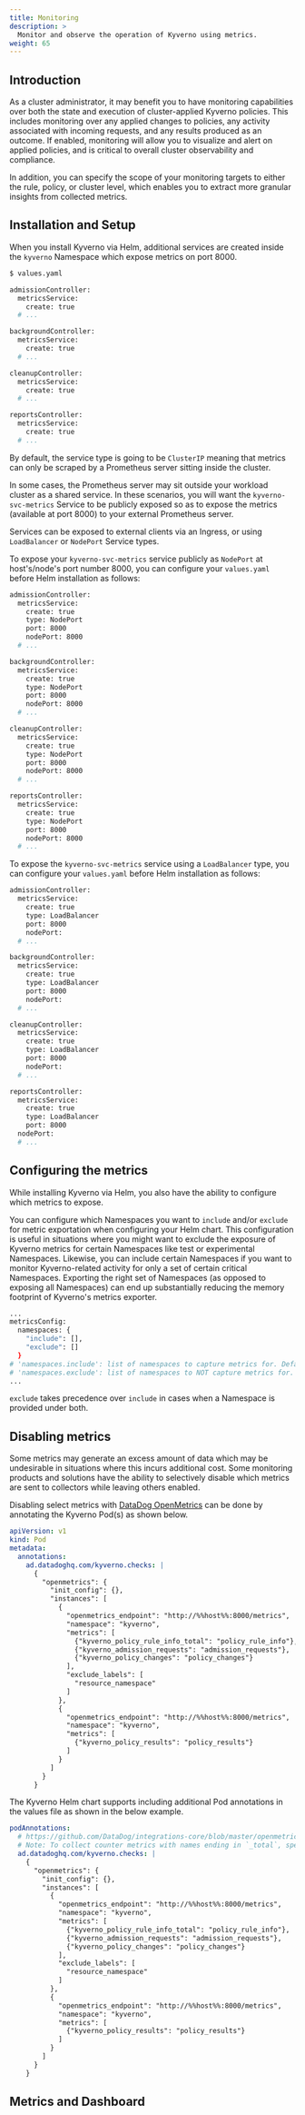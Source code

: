 ```yaml
---
title: Monitoring
description: >
  Monitor and observe the operation of Kyverno using metrics.
weight: 65
---
```


## Introduction

As a cluster administrator, it may benefit you to have monitoring capabilities over both the state and execution of cluster-applied Kyverno policies. This includes monitoring over any applied changes to policies, any activity associated with incoming requests, and any results produced as an outcome. If enabled, monitoring will allow you to visualize and alert on applied policies, and is critical to overall cluster observability and compliance.

In addition, you can specify the scope of your monitoring targets to either the rule, policy, or cluster level, which enables you to extract more granular insights from collected metrics.

## Installation and Setup

When you install Kyverno via Helm, additional services are created inside the `kyverno` Namespace which expose metrics on port 8000.

```sh
$ values.yaml

admissionController:
  metricsService:
    create: true
  # ...

backgroundController:
  metricsService:
    create: true
  # ...

cleanupController:
  metricsService:
    create: true
  # ...

reportsController:
  metricsService:
    create: true
  # ...
```

By default, the service type is going to be `ClusterIP` meaning that metrics can only be scraped by a Prometheus server sitting inside the cluster.

In some cases, the Prometheus server may sit outside your workload cluster as a shared service. In these scenarios, you will want the `kyverno-svc-metrics` Service to be publicly exposed so as to expose the metrics (available at port 8000) to your external Prometheus server.

Services can be exposed to external clients via an Ingress, or using `LoadBalancer` or `NodePort` Service types.

To expose your `kyverno-svc-metrics` service publicly as `NodePort` at host's/node's port number 8000, you can configure your `values.yaml` before Helm installation as follows:

```sh
admissionController:
  metricsService:
    create: true
    type: NodePort
    port: 8000
    nodePort: 8000
  # ...

backgroundController:
  metricsService:
    create: true
    type: NodePort
    port: 8000
    nodePort: 8000
  # ...

cleanupController:
  metricsService:
    create: true
    type: NodePort
    port: 8000
    nodePort: 8000
  # ...

reportsController:
  metricsService:
    create: true
    type: NodePort
    port: 8000
    nodePort: 8000
  # ...
```

To expose the `kyverno-svc-metrics` service using a `LoadBalancer` type, you can configure your `values.yaml` before Helm installation as follows:

```sh
admissionController:
  metricsService:
    create: true
    type: LoadBalancer
    port: 8000
    nodePort: 
  # ...

backgroundController:
  metricsService:
    create: true
    type: LoadBalancer
    port: 8000
    nodePort: 
  # ...

cleanupController:
  metricsService:
    create: true
    type: LoadBalancer
    port: 8000
    nodePort: 
  # ...

reportsController:
  metricsService:
    create: true
    type: LoadBalancer
    port: 8000
  nodePort: 
  # ...
```

## Configuring the metrics

While installing Kyverno via Helm, you also have the ability to configure which metrics to expose.

You can configure which Namespaces you want to `include` and/or `exclude` for metric exportation when configuring your Helm chart. This configuration is useful in situations where you might want to exclude the exposure of Kyverno metrics for certain Namespaces like test or experimental Namespaces. Likewise, you can include certain Namespaces if you want to monitor Kyverno-related activity for only a set of certain critical Namespaces. Exporting the right set of Namespaces (as opposed to exposing all Namespaces) can end up substantially reducing the memory footprint of Kyverno's metrics exporter.

```sh
...
metricsConfig:
  namespaces: {
    "include": [],
    "exclude": []
  }
# 'namespaces.include': list of namespaces to capture metrics for. Default: all namespaces included.
# 'namespaces.exclude': list of namespaces to NOT capture metrics for. Default: [], none of the namespaces excluded.
...
```

`exclude` takes precedence over `include` in cases when a Namespace is provided under both.

## Disabling metrics

Some metrics may generate an excess amount of data which may be undesirable in situations where this incurs additional cost. Some monitoring products and solutions have the ability to selectively disable which metrics are sent to collectors while leaving others enabled.

Disabling select metrics with [DataDog OpenMetrics](https://docs.datadoghq.com/integrations/openmetrics/) can be done by annotating the Kyverno Pod(s) as shown below.

```yaml
apiVersion: v1                                                                                                                                               
kind: Pod                                                                                                                                                    
metadata:                                                                                                                                                    
  annotations:                                                                                                                                               
    ad.datadoghq.com/kyverno.checks: |                                                                                                                       
      {                                                                                                                                                      
        "openmetrics": {                                                                                                                                     
          "init_config": {},                                                                                                                                 
          "instances": [                                                                                                                                     
            {                                                                                                                                                
              "openmetrics_endpoint": "http://%%host%%:8000/metrics",                                                                                        
              "namespace": "kyverno",                                                                                                                        
              "metrics": [                                                                                                                                   
                {"kyverno_policy_rule_info_total": "policy_rule_info"},                                                                                      
                {"kyverno_admission_requests": "admission_requests"},                                                                                        
                {"kyverno_policy_changes": "policy_changes"}                                                                                                 
              ],                                                                                                                                             
              "exclude_labels": [                                                                                                                            
                "resource_namespace"                                                                                                                         
              ]                                                                                                                                              
            },                                                                                                                                               
            {                                                                                                                                                
              "openmetrics_endpoint": "http://%%host%%:8000/metrics",                                                                                        
              "namespace": "kyverno",                                                                                                                        
              "metrics": [                                                                                                                                   
                {"kyverno_policy_results": "policy_results"}                                                                                                 
              ]                                                                                                                                              
            }                                                                                                                                                
          ]                                                                                                                                                  
        }                                                                                                                                                    
      } 
```

The Kyverno Helm chart supports including additional Pod annotations in the values file as shown in the below example.

```yaml
podAnnotations:
  # https://github.com/DataDog/integrations-core/blob/master/openmetrics/datadog_checks/openmetrics/data/conf.yaml.example
  # Note: To collect counter metrics with names ending in `_total`, specify the metric name without the `_total`
  ad.datadoghq.com/kyverno.checks: |
    {
      "openmetrics": {
        "init_config": {},
        "instances": [
          {
            "openmetrics_endpoint": "http://%%host%%:8000/metrics",
            "namespace": "kyverno",
            "metrics": [
              {"kyverno_policy_rule_info_total": "policy_rule_info"},
              {"kyverno_admission_requests": "admission_requests"},
              {"kyverno_policy_changes": "policy_changes"}
            ],
            "exclude_labels": [
              "resource_namespace"
            ]
          },
          {
            "openmetrics_endpoint": "http://%%host%%:8000/metrics",
            "namespace": "kyverno",
            "metrics": [
              {"kyverno_policy_results": "policy_results"}
            ]
          }
        ]
      }
    }
```

## Metrics and Dashboard
